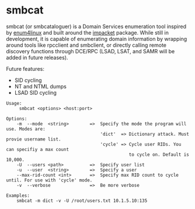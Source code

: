 # smbcat
smbcat (or smbcataloguer) is a Domain Services enumeration tool inspired by [enum4linux](https://github.com/portcullislabs/enum4linux) and built around the [impacket](https://github.com/SecureAuthCorp/impacket/) package. While still in development, it is capable of enumerating domain information by wrapping around tools like rpcclient and smbclient, or directly calling remote discovery functions through DCE/RPC (LSAD, LSAT, and SAMR will be added in future releases).

Future features:
  - SID cycling
  - NT and NTML dumps
  - LSAD SID cycling
```  
Usage:
     smbcat <options> <host:port>

Options:
    -m  --mode  <string>        =>  Specify the mode the program will use. Modes are:
                                    'dict'  => Dictionary attack. Must provie username list.
                                    'cycle' => Cycle user RIDs. You can specifiy a max count
                                               to cycle on. Default is 10,000.
    -U  --users <path>          =>  Specify user list
    -u  --user  <string>        =>  Specify a user
    --max-rid-count <int>       =>  Specify max RID count to cycle until. For use with 'cycle' mode.
    -v  --verbose               =>  Be more verbose

Examples:
    smbcat -m dict -v -U /root/users.txt 10.1.5.10:135
```
